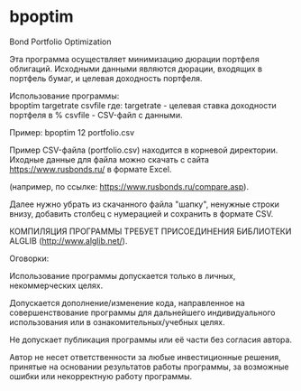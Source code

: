 # bpoptim
Bond Portfolio Optimization

Эта программа осуществляет минимизацию дюрации портфеля облигаций. 
Исходными данными являются дюрации, входящих в портфель бумаг, и целевая доходность портфеля.

Использование программы:
<br>bpoptim targetrate csvfile
где:
	targetrate 	- целевая ставка доходности портфеля в %
	csvfile		- CSV-файл с данными.

Пример:
bpoptim 12 portfolio.csv

Пример CSV-файла (portfolio.csv) находится в корневой директории.
Иходные данные для файла можно скачать с сайта https://www.rusbonds.ru/ в формате Excel.

(например, по ссылке: https://www.rusbonds.ru/compare.asp).

Далее нужно убрать из скачанного файла "шапку", ненужные строки внизу, добавить столбец с нумерацией и сохранить в формате CSV.


КОМПИЛЯЦИЯ ПРОГРАММЫ ТРЕБУЕТ ПРИСОЕДИНЕНИЯ БИБЛИОТЕКИ ALGLIB (http://www.alglib.net/). 


Оговорки:

Использование программы допускается только в личных, некоммерческих целях.

Допускается дополнение/изменение кода, направленное на совершенствование программы для дальнейшего индивидуального использования или в ознакомительных/учебных целях.

Не допускает публикация программы или её части без согласия автора.

Автор не несет ответственности за любые инвестиционные решения, принятые на основании результатов работы программы, за возможные ошибки или 
некорректную работу программы.
